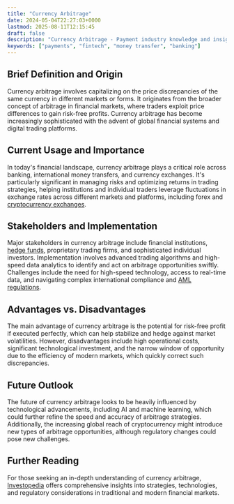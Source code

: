 ```yaml
---
title: "Currency Arbitrage"
date: 2024-05-04T22:27:03+0000
lastmod: 2025-08-11T12:15:45
draft: false
description: "Currency Arbitrage - Payment industry knowledge and insights"
keywords: ["payments", "fintech", "money transfer", "banking"]
---
```


## **Brief Definition and Origin**

Currency arbitrage involves capitalizing on the price discrepancies of the same currency in different markets or forms. It originates from the broader concept of arbitrage in financial markets, where traders exploit price differences to gain risk-free profits. Currency arbitrage has become increasingly sophisticated with the advent of global financial systems and digital trading platforms.

## **Current Usage and Importance**

In today's financial landscape, currency arbitrage plays a critical role across banking, international money transfers, and currency exchanges. It's particularly significant in managing risks and optimizing returns in trading strategies, helping institutions and individual traders leverage fluctuations in exchange rates across different markets and platforms, including forex and [cryptocurrency exchanges](https://faisalkhan.com/learn/payments-wiki/cryptocurrency-exchanges/).

## **Stakeholders and Implementation**

Major stakeholders in currency arbitrage include financial institutions, [hedge funds](https://faisalkhan.com/learn/payments-wiki/what-is-the-difference-between-a-hedge-fund-and-a-mutual-fund/), proprietary trading firms, and sophisticated individual investors. Implementation involves advanced trading algorithms and high-speed data analytics to identify and act on arbitrage opportunities swiftly. Challenges include the need for high-speed technology, access to real-time data, and navigating complex international compliance and [AML regulations](https://faisalkhan.com/learn/payments-wiki/anti-money-laundering-aml/).

## **Advantages vs. Disadvantages**

The main advantage of currency arbitrage is the potential for risk-free profit if executed perfectly, which can help stabilize and hedge against market volatilities. However, disadvantages include high operational costs, significant technological investment, and the narrow window of opportunity due to the efficiency of modern markets, which quickly correct such discrepancies.

## **Future Outlook**

The future of currency arbitrage looks to be heavily influenced by technological advancements, including AI and machine learning, which could further refine the speed and accuracy of arbitrage strategies. Additionally, the increasing global reach of cryptocurrency might introduce new types of arbitrage opportunities, although regulatory changes could pose new challenges.

## **Further Reading**

For those seeking an in-depth understanding of currency arbitrage, [Investopedia](https://www.investopedia.com/terms/a/arbitrage.asp#:~:text=Arbitrage%20is%20the%20simultaneous%20purchase%20and%20sale%20of%20an%20asset,accomplished%20in%20with%20any%20asset.) offers comprehensive insights into strategies, technologies, and regulatory considerations in traditional and modern financial markets.